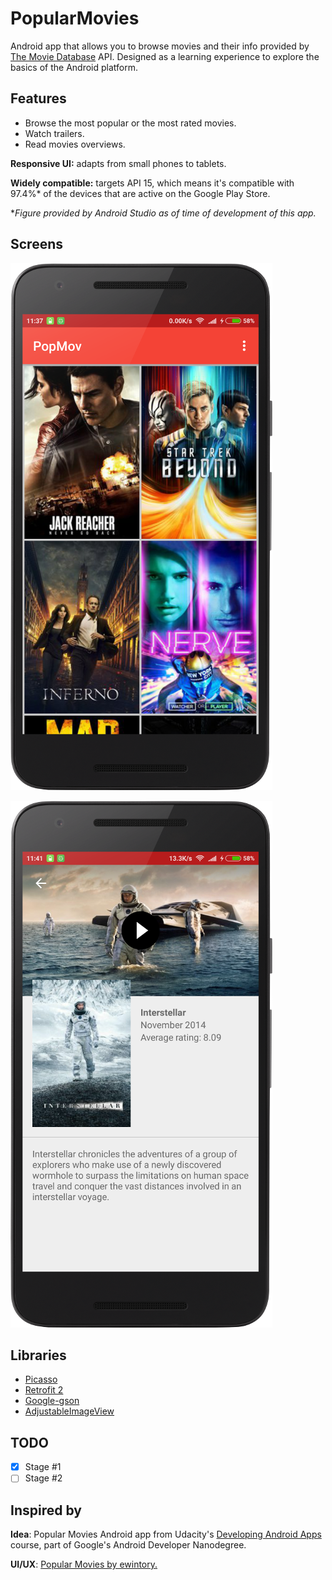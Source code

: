 # PopularMovies

Android app that allows you to browse movies and their info provided by [The Movie Database](https://www.themoviedb.org/) API. Designed as a learning experience to explore the basics of the Android platform.

## Features

- Browse the most popular or the most rated movies.
- Watch trailers.
- Read movies overviews.

**Responsive UI:** adapts from small phones to tablets.

**Widely compatible:** targets API 15, which means it's compatible with 97.4%* of the devices that are active on the Google Play Store. 

*_Figure provided by Android Studio as of time of development of this app._

## Screens
![Popular Movies Main image](demo/PopMov_main1.png)

![Popular Movies Detail image](demo/PopMov_detail1.png)

## Libraries
- [Picasso](http://square.github.io/picasso/)
- [Retrofit 2](https://square.github.io/retrofit/)
- [Google-gson](https://github.com/google/gson)
- [AdjustableImageView](https://github.com/nuuneoi/AdjustableImageView)

## TODO
- [x] Stage #1
- [ ] Stage #2

## Inspired by

**Idea**: Popular Movies Android app from Udacity's [Developing Android Apps](https://www.udacity.com/course/developing-android-apps--ud853) course, part of  Google's Android Developer Nanodegree.

**UI/UX**: [Popular Movies by ewintory.](https://github.com/ewintory/udacity-popular-movies)
